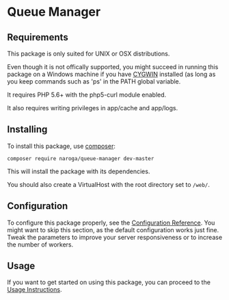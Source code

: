 Queue Manager
=============

Requirements
------------

This package is only suited for UNIX or OSX distributions.

Even though it is not offically supported, you might succeed in running this package 
on a Windows machine if you have [CYGWIN](https://www.cygwin.com/) installed (as long as 
you keep commands such as 'ps' in the PATH global variable.

It requires PHP 5.6+ with the php5-curl module enabled.

It also requires writing privileges in app/cache and app/logs.

Installing
----------

To install this package, use [composer](https://getcomposer.org):

    composer require naroga/queue-manager dev-master

This will install the package with its dependencies.

You should also create a VirtualHost with the root directory set to `/web/`.

Configuration
-------------

To configure this package properly, see the [Configuration Reference](/src/AppBundle/Resources/doc/Configuration.md).
You might want to skip this section, as the default configuration works just fine. Tweak the parameters
to improve your server responsiveness or to increase the number of workers.

Usage
-----

If you want to get started on using this package, you can proceed to the [Usage Instructions](/src/AppBundle/Resources/doc/Usage.md).